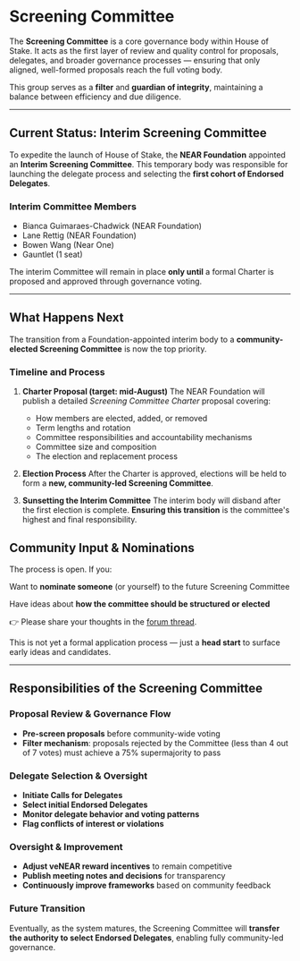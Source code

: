 # Screening Committee

The **Screening Committee** is a core governance body within House of Stake. It acts as the first layer of review and quality control for proposals, delegates, and broader governance processes — ensuring that only aligned, well-formed proposals reach the full voting body.

This group serves as a **filter** and **guardian of integrity**, maintaining a balance between efficiency and due diligence.

---

## Current Status: Interim Screening Committee

To expedite the launch of House of Stake, the **NEAR Foundation** appointed an **Interim Screening Committee**. This temporary body was responsible for launching the delegate process and selecting the **first cohort of Endorsed Delegates**.

### Interim Committee Members

- Bianca Guimaraes-Chadwick (NEAR Foundation)
- Lane Rettig (NEAR Foundation)
- Bowen Wang (Near One)
- Gauntlet (1 seat)

The interim Committee will remain in place **only until** a formal Charter is proposed and approved through governance voting.

---

## What Happens Next

The transition from a Foundation-appointed interim body to a **community-elected Screening Committee** is now the top priority.

### Timeline and Process

1. **Charter Proposal (target: mid-August)**
   The NEAR Foundation will publish a detailed _Screening Committee Charter_ proposal covering:
   - How members are elected, added, or removed
   - Term lengths and rotation
   - Committee responsibilities and accountability mechanisms
   - Committee size and composition
   - The election and replacement process

2. **Election Process**
   After the Charter is approved, elections will be held to form a **new, community-led Screening Committee**.

3. **Sunsetting the Interim Committee**
   The interim body will disband after the first election is complete. **Ensuring this transition** is the committee's highest and final responsibility.

## Community Input & Nominations

The process is open. If you:

Want to **nominate someone** (or yourself) to the future Screening Committee

Have ideas about **how the committee should be structured or elected**

👉 Please share your thoughts in the [forum thread](https://gov.near.org/t/transitioning-the-screening-committee/41490).

This is not yet a formal application process — just a **head start** to surface early ideas and candidates.

---

## Responsibilities of the Screening Committee

### Proposal Review & Governance Flow

- **Pre-screen proposals** before community-wide voting
- **Filter mechanism**: proposals rejected by the Committee (less than 4 out of 7 votes) must achieve a 75% supermajority to pass

### Delegate Selection & Oversight

- **Initiate Calls for Delegates**
- **Select initial Endorsed Delegates**
- **Monitor delegate behavior and voting patterns**
- **Flag conflicts of interest or violations**

### Oversight & Improvement

- **Adjust veNEAR reward incentives** to remain competitive
- **Publish meeting notes and decisions** for transparency
- **Continuously improve frameworks** based on community feedback

### Future Transition

Eventually, as the system matures, the Screening Committee will **transfer the authority to select Endorsed Delegates**, enabling fully community-led governance.
